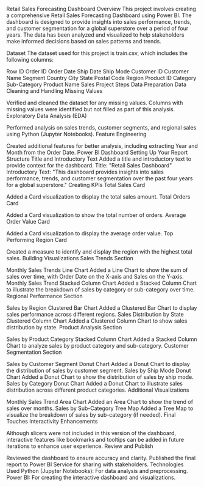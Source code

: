 Retail Sales Forecasting Dashboard
Overview
This project involves creating a comprehensive Retail Sales Forecasting Dashboard using Power BI. The dashboard is designed to provide insights into sales performance, trends, and customer segmentation for a global superstore over a period of four years. The data has been analyzed and visualized to help stakeholders make informed decisions based on sales patterns and trends.

Dataset
The dataset used for this project is train.csv, which includes the following columns:

Row ID
Order ID
Order Date
Ship Date
Ship Mode
Customer ID
Customer Name
Segment
Country
City
State
Postal Code
Region
Product ID
Category
Sub-Category
Product Name
Sales
Project Steps
Data Preparation
Data Cleaning and Handling Missing Values

Verified and cleaned the dataset for any missing values. Columns with missing values were identified but not filled as part of this analysis.
Exploratory Data Analysis (EDA)

Performed analysis on sales trends, customer segments, and regional sales using Python (Jupyter Notebooks).
Feature Engineering

Created additional features for better analysis, including extracting Year and Month from the Order Date.
Power BI Dashboard
Setting Up Your Report Structure
Title and Introductory Text
Added a title and introductory text to provide context for the dashboard.
Title: "Retail Sales Dashboard"
Introductory Text: "This dashboard provides insights into sales performance, trends, and customer segmentation over the past four years for a global superstore."
Creating KPIs
Total Sales Card

Added a Card visualization to display the total sales amount.
Total Orders Card

Added a Card visualization to show the total number of orders.
Average Order Value Card

Added a Card visualization to display the average order value.
Top Performing Region Card

Created a measure to identify and display the region with the highest total sales.
Building Visualizations
Sales Trends Section

Monthly Sales Trends Line Chart
Added a Line Chart to show the sum of sales over time, with Order Date on the X-axis and Sales on the Y-axis.
Monthly Sales Trend Stacked Column Chart
Added a Stacked Column Chart to illustrate the breakdown of sales by category or sub-category over time.
Regional Performance Section

Sales by Region Clustered Bar Chart
Added a Clustered Bar Chart to display sales performance across different regions.
Sales Distribution by State Clustered Column Chart
Added a Clustered Column Chart to show sales distribution by state.
Product Analysis Section

Sales by Product Category Stacked Column Chart
Added a Stacked Column Chart to analyze sales by product category and sub-category.
Customer Segmentation Section

Sales by Customer Segment Donut Chart
Added a Donut Chart to display the distribution of sales by customer segment.
Sales by Ship Mode Donut Chart
Added a Donut Chart to show the distribution of sales by ship mode.
Sales by Category Donut Chart
Added a Donut Chart to illustrate sales distribution across different product categories.
Additional Visualizations

Monthly Sales Trend Area Chart
Added an Area Chart to show the trend of sales over months.
Sales by Sub-Category Tree Map
Added a Tree Map to visualize the breakdown of sales by sub-category (if needed).
Final Touches
Interactivity Enhancements

Although slicers were not included in this version of the dashboard, interactive features like bookmarks and tooltips can be added in future iterations to enhance user experience.
Review and Publish

Reviewed the dashboard to ensure accuracy and clarity.
Published the final report to Power BI Service for sharing with stakeholders.
Technologies Used
Python (Jupyter Notebooks): For data analysis and preprocessing.
Power BI: For creating the interactive dashboard and visualizations.
